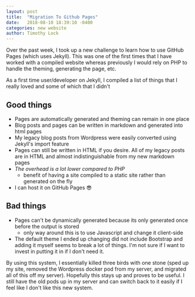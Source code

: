 ```yaml
---
layout: post
title:  "Migration To Github Pages"
date:   2018-08-10 18:39:10 -0400
categories: new website
author: Timothy Lock
---
```


Over the past week, I took up a new challenge to learn how to use GitHub Pages (which uses Jekyll). This was one of the
first times that I have worked with a compiled website whereas previously I would rely on PHP to handle the theming, 
generating the page, etc. 

As a first time user/developer on Jekyll, I compiled a list of things that I really loved and some of which that I didn't

## Good things
- Pages are automatically generated and theming can remain in one place
- Blog posts and pages can be written in markdown and generated into html pages
- My legacy blog posts from Wordpress were easily converted using Jekyll's import feature
- Pages can still be written in HTML if you desire. All of my legacy posts are in HTML and almost indistinguishable from
  my new markdown pages
- *The overhead is a lot lower compared to PHP*
    - benefit of having a site compiled to a static site rather than generated on the fly
- I can host it on GitHub Pages 😎
  
## Bad things
- Pages can't be dynamically generated because its only generated once before the output is stored
    - only way around this is to use Javascript and change it client-side
- The default theme I ended up changing did not include Bootstrap and adding it myself seems to break a lot of things.
I'm not sure if I want to invest in putting it in if I don't need it. 

By using this system, I essentially killed three birds with one stone (sped up my site, removed the Wordpress docker 
pod from my server, and migrated all of this off my server). Hopefully this stays up and proves to be useful. I still 
have the old pods up in my server and can switch back to it easily if I feel like I don't like this new system. 
